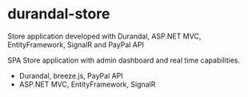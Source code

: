 # durandal-store
Store application developed with Durandal, ASP.NET MVC, EntityFramework, SignalR and PayPal API

SPA Store application with admin dashboard and real time capabilities.

 - Durandal, breeze.js, PayPal API
 - ASP.NET MVC, EntityFramework, SignalR

